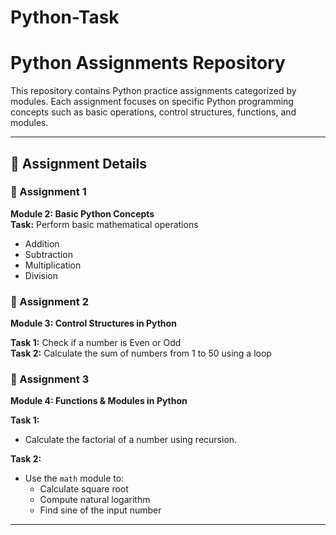 # Python-Task

# Python Assignments Repository

This repository contains Python practice assignments categorized by modules. 
Each assignment focuses on specific Python programming concepts such as basic operations, control structures, functions, and modules.

---

## 📝 Assignment Details

### 📘 Assignment 1  
**Module 2: Basic Python Concepts**  
**Task:** Perform basic mathematical operations  
- Addition  
- Subtraction  
- Multiplication  
- Division  

### 📘 Assignment 2  
**Module 3: Control Structures in Python**  

**Task 1:** Check if a number is Even or Odd  
**Task 2:** Calculate the sum of numbers from 1 to 50 using a loop

### 📘 Assignment 3  
**Module 4: Functions & Modules in Python**

**Task 1:**  
- Calculate the factorial of a number using recursion.

**Task 2:**  
- Use the `math` module to:
  - Calculate square root
  - Compute natural logarithm
  - Find sine of the input number

---

